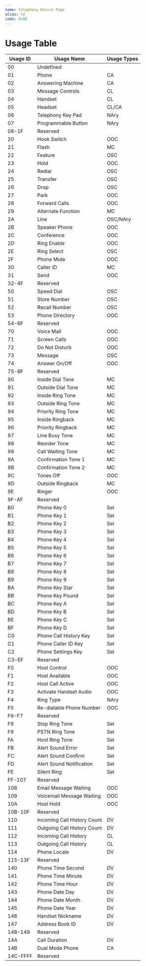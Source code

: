 ```yaml
---
name: Telephony Device Page
alias: td
code: 0x0B
---
```

# Usage Table

| Usage ID | Usage Name                  | Usage Types |
|----------|-----------------------------|-------------|
| 00       | Undefined                   |             |
| 01       | Phone                       | CA          |
| 02       | Answering  Machine          | CA          |
| 03       | Message  Controls           | CL          |
| 04       | Handset                     | CL          |
| 05       | Headset                     | CL/CA       |
| 06       | Telephony  Key  Pad         | NAry        |
| 07       | Programmable  Button        | NAry        |
| 08-1F    | Reserved                    |             |
| 20       | Hook Switch                 | OOC         |
| 21       | Flash                       | MC          |
| 22       | Feature                     | OSC         |
| 23       | Hold                        | OOC         |
| 24       | Redial                      | OSC         |
| 25       | Transfer                    | OSC         |
| 26       | Drop                        | OSC         |
| 27       | Park                        | OOC         |
| 28       | Forward Calls               | OOC         |
| 29       | Alternate Function          | MC          |
| 2A       | Line                        | OSC/NAry    |
| 2B       | Speaker Phone               | OOC         |
| 2C       | Conference                  | OOC         |
| 2D       | Ring Enable                 | OOC         |
| 2E       | Ring Select                 | OSC         |
| 2F       | Phone Mute                  | OOC         |
| 30       | Caller ID                   | MC          |
| 31       | Send                        | OOC         |
| 32-4F    | Reserved                    |             |
| 50       | Speed Dial                  | OSC         |
| 51       | Store Number                | OSC         |
| 52       | Recall Number               | OSC         |
| 53       | Phone Directory             | OOC         |
| 54-6F    | Reserved                    |             |
| 70       | Voice Mail                  | OOC         |
| 71       | Screen Calls                | OOC         |
| 72       | Do Not Disturb              | OOC         |
| 73       | Message                     | OSC         |
| 74       | Answer On/Off               | OOC         |
| 75-8F    | Reserved                    |             |
| 90       | Inside Dial Tone            | MC          |
| 91       | Outside Dial Tone           | MC          |
| 92       | Inside Ring Tone            | MC          |
| 93       | Outside Ring Tone           | MC          |
| 94       | Priority Ring Tone          | MC          |
| 95       | Inside Ringback             | MC          |
| 96       | Priority Ringback           | MC          |
| 97       | Line Busy Tone              | MC          |
| 98       | Reorder Tone                | MC          |
| 99       | Call Waiting Tone           | MC          |
| 9A       | Confirmation Tone 1         | MC          |
| 9B       | Confirmation Tone 2         | MC          |
| 9C       | Tones Off                   | OOC         |
| 9D       | Outside Ringback            | MC          |
| 9E       | Ringer                      | OOC         |
| 9F-AF    | Reserved                    |             |
| B0       | Phone Key 0                 | Sel         |
| B1       | Phone Key 1                 | Sel         |
| B2       | Phone Key 2                 | Sel         |
| B3       | Phone Key 3                 | Sel         |
| B4       | Phone Key 4                 | Sel         |
| B5       | Phone Key 5                 | Sel         |
| B6       | Phone Key 6                 | Sel         |
| B7       | Phone Key 7                 | Sel         |
| B8       | Phone Key 8                 | Sel         |
| B9       | Phone Key 9                 | Sel         |
| BA       | Phone Key Star              | Sel         |
| BB       | Phone Key Pound             | Sel         |
| BC       | Phone Key A                 | Sel         |
| BD       | Phone Key B                 | Sel         |
| BE       | Phone Key C                 | Sel         |
| BF       | Phone Key D                 | Sel         |
| C0       | Phone Call History Key      | Sel         |
| C1       | Phone Caller ID Key         | Sel         |
| C2       | Phone Settings Key          | Sel         |
| C3-EF    | Reserved                    |             |
| F0       | Host Control                | OOC         |
| F1       | Host Available              | OOC         |
| F2       | Host Call Active            | OOC         |
| F3       | Activate Handset Audio      | OOC         |
| F4       | Ring  Type                  | NAry        |
| F5       | Re-dialable Phone Number    | OOC         |
| F6-F7    | Reserved                    |             |
| F8       | Stop Ring Tone              | Sel         |
| F9       | PSTN Ring Tone              | Sel         |
| FA       | Host Ring Tone              | Sel         |
| FB       | Alert Sound Error           | Sel         |
| FC       | Alert Sound Confirm         | Sel         |
| FD       | Alert Sound Notification    | Sel         |
| FE       | Silent Ring                 | Sel         |
| FF-107   | Reserved                    |             |
| 108      | Email Message Waiting       | OOC         |
| 109      | Voicemail Message Waiting   | OOC         |
| 10A      | Host Hold                   | OOC         |
| 10B-10F  | Reserved                    |             |
| 110      | Incoming Call History Count | DV          |
| 111      | Outgoing Call History Count | DV          |
| 112      | Incoming  Call  History     | CL          |
| 113      | Outgoing  Call  History     | CL          |
| 114      | Phone Locale                | DV          |
| 115-13F  | Reserved                    |             |
| 140      | Phone Time Second           | DV          |
| 141      | Phone Time Minute           | DV          |
| 142      | Phone Time Hour             | DV          |
| 143      | Phone Date Day              | DV          |
| 144      | Phone Date Month            | DV          |
| 145      | Phone Date Year             | DV          |
| 146      | Handset Nickname            | DV          |
| 147      | Address Book ID             | DV          |
| 148-149  | Reserved                    |             |
| 14A      | Call Duration               | DV          |
| 14B      | Dual  Mode  Phone           | CA          |
| 14C-FFFF | Reserved                    |             |
